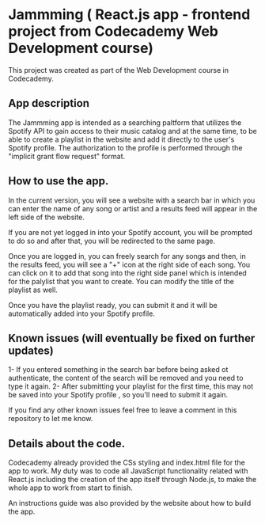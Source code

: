 # Jammming ( React.js app - frontend project from Codecademy Web Development course)

This project was created as part of the Web Development course in Codecademy.

## App description

The Jammming app is intended as a searching paltform that utilizes the Spotify API to gain access to their music catalog and at the same time, to be able to create a playlist in the website and add it directly to the user's Spotify profile. The authorization to the profile is performed through the "implicit grant flow request" format.

## How to use the app.

In the current version, you will see a website with a search bar in which you can enter the name of any song or artist and a results feed will appear in the left side of the website.

If you are not yet logged in into your Spotify account, you will be prompted to do so and after that, you will be redirected to the same page.

Once you are logged in, you can freely search for any songs and then, in the results feed, you will see a "+" icon at the right side of each song.
You can click on it to add that song into the right side panel which is intended for the palylist that you want to create. You can modify the title of the playlist as well.

Once you have the playlist ready, you can submit it and it will be automatically added into your Spotify profile.

## Known issues (will eventually be fixed on further updates)

1- If you entered something in the search bar before being asked ot authenticate, the content of the search will be removed and you need to type it again.
2- After submitting your playlist for the first time, this may not be saved into your Spotify profile , so you'll need to submit it again.

If you find any other known issues feel free to leave a comment in this repository to let me know.

## Details about the code.

Codecademy already provided the CSs styling and index.html file for the app to work. My duty was to code all JavaScript functionality related with React.js including the creation of the app itself through Node.js, to make the whole app to work from start to finish.

An instructions guide was also provided by the website about how to build the app.




